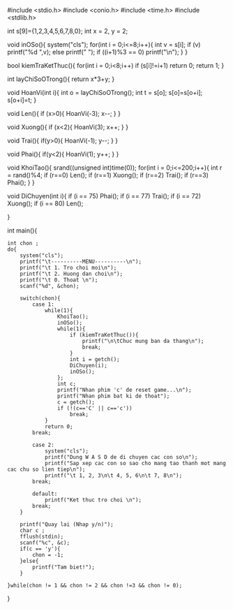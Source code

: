 #include <stdio.h>
#include <conio.h>
#include <time.h>
#include <stdlib.h>

int s[9]={1,2,3,4,5,6,7,8,0};
int x = 2, y = 2;

void inOSo(){
    system("cls");
    for(int i = 0;i<=8;i++){
        int v = s[i];
        if (v)
            printf("%d ",v);
        else
            printf("  ");
        if ((i+1)%3 == 0)
            printf("\n");
    }
}

bool kiemTraKetThuc(){
    for(int i = 0;i<8;i++)
        if (s[i]!=i+1)
            return 0;
    return 1;
}

int layChiSoOTrong(){
    return x*3+y;
}

void HoanVi(int i){
    int o = layChiSoOTrong();
    int t = s[o];
    s[o]=s[o+i];
    s[o+i]=t;
}

void Len(){
    if (x>0){
        HoanVi(-3);
        x--;
    }
}

void Xuong(){
    if (x<2){
        HoanVi(3);
        x++;
    }
}

void Trai(){
    if(y>0){
        HoanVi(-1);
        y--;
    }
}


void Phai(){
    if(y<2){
        HoanVi(1);
        y++;
    }
}




void KhoiTao(){
    srand((unsigned int)time(0));
    for(int i = 0;i<=200;i++){
        int r = rand()%4;
        if (r==0) Len();
        if (r==1) Xuong();
        if (r==2) Trai();
        if (r==3) Phai();
    }
}

void DiChuyen(int i){
    if (i == 75) Phai();
    if (i == 77) Trai();
    if (i == 72) Xuong();
    if (i == 80) Len();

}

int main(){
	
	int chon ;
	do{
		system("cls");
		printf("\t----------MENU----------\n");
		printf("\t 1. Tro choi moi\n");
		printf("\t 2. Huong dan choi\n");
		printf("\t 0. Thoat \n");
		scanf("%d", &chon);
		
		switch(chon){
			case 1:
			    while(1){
			        KhoiTao();
			        inOSo();
			        while(1){
			            if (kiemTraKetThuc()){
			                printf("\n\tChuc mung ban da thang\n");
			                break;
			            }
			            int i = getch();
			            DiChuyen(i);
			            inOSo();
			        };
			        int c;
			        printf("Nhan phim 'c' de reset game...\n");
			        printf("Nhan phim bat ki de thoat");
			        c = getch();
			        if (!(c=='C' || c=='c'))
			            break;
			    }
			    return 0;
			break;
			
			case 2:
				system("cls");
				printf("Dung W A S D de di chuyen cac con so\n");
				printf("Sap xep cac con so sao cho mang tao thanh mot mang cac chu so lien tiep\n");
				printf("\t 1, 2, 3\n\t 4, 5, 6\n\t 7, 8\n");
			break;
			
			default:
				printf("Ket thuc tro choi \n");
			break;
		}
	
		printf("Quay lai (Nhap y/n)");
		char c ;
		fflush(stdin);
		scanf("%c", &c);
		if(c == 'y'){
			chon = -1;
		}else{
			printf("Tam biet!");
		}
		  
	}while(chon != 1 && chon != 2 && chon !=3 && chon != 0);

}


